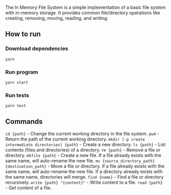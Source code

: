 The In Memory File System is a simple implementation of a basic file system with in-memory storage. It provides common file/directory operations like creating, removing, moving, reading, and writing.

## How to run
### Download dependencies
`yarn`

### Run program
`yarn start`

### Run tests
`yarn test`

## Commands

`cd {path}` - Change the current working directory in the file system.
`pwd` - Return the path of the current working directory.
`mkdir [-p create intermediate directories] {path}` - Create a new directory.
`ls {path}` - List contents (files and directories) of a directory.
`rm {path}` - Remove a file or directory.
`mkfile {path}` - Create a new file. If a file already exists with the same name, will auto-rename the new file.
`mv {source_directory_path} {destination_path}` - Move a file or directory. If a file already exists with the same name, will auto-rename the new file. If a directory already exists with the same name, directories will merge.
`find {name}` - Find a file or directory recursively.
`write {path} "{content}"` - Write content to a file.
`read {path}` - Get content of a file.